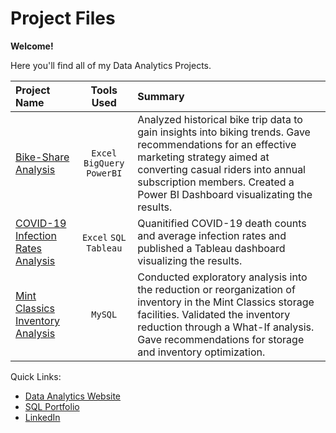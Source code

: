 # Project Files
**Welcome!**

Here you'll find all of my Data Analytics Projects. 

| Project Name |   Tools Used   |   Summary   |
| :---         |     :---:      |    :---     |
|[Bike-Share Analysis]()|`Excel` `BigQuery` `PowerBI`|Analyzed historical bike trip data to gain insights into biking trends. Gave recommendations for an effective marketing strategy aimed at converting casual riders into annual subscription members. Created a Power BI Dashboard visualizating the results.|
|[COVID-19 Infection Rates Analysis]()|`Excel` `SQL` `Tableau`|Quanitified COVID-19 death counts and average infection rates and published a Tableau dashboard visualizing the results.|
|[Mint Classics Inventory Analysis]()|`MySQL`|Conducted exploratory analysis into the reduction or reorganization of inventory in the Mint Classics storage facilities. Validated the inventory reduction through a What-If analysis. Gave recommendations for storage and inventory optimization.|\


Quick Links:
* [Data Analytics Website](https://phelpsbp.github.io)
* [SQL Portfolio](https://github.com/phelpsbp/Project-Files/tree/main/SQL)
* [LinkedIn](https://www.linkedin.com/in/brittany-everette/)
